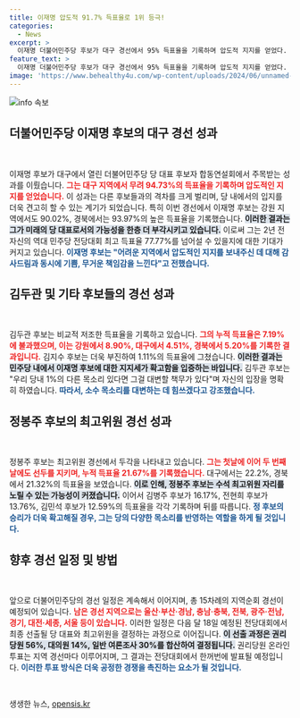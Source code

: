 ```yaml
---
title: 이재명 압도적 91.7% 득표율로 1위 등극!
categories:
  - News
excerpt: >
  이재명 더불어민주당 후보가 대구 경선에서 95% 득표율을 기록하며 압도적 지지를 얻었다. 확대명 분위기가 고조된 가운데, 그는 대세론을 입증하고 역대 최고 득표율 경신에 도전하고 있다.
feature_text: >
  이재명 더불어민주당 후보가 대구 경선에서 95% 득표율을 기록하며 압도적 지지를 얻었다. 확대명 분위기가 고조된 가운데, 그는 대세론을 입증하고 역대 최고 득표율 경신에 도전하고 있다.
image: 'https://www.behealthy4u.com/wp-content/uploads/2024/06/unnamed-file.png'
---
```


<p><img src="https://www.behealthy4u.com/wp-content/uploads/2024/06/unnamed-file.png" alt="info 속보" /></p>

<h2 data-ke-size="size26">더불어민주당 이재명 후보의 대구 경선 성과</h2>

<p data-ke-size="size16">&nbsp;</p>

<p>이재명 후보가 대구에서 열린 더불어민주당 당 대표 후보자 합동연설회에서 주목받는 성과를 이뤘습니다. <b><span style="color: #ee2323;">그는 대구 지역에서 무려 94.73%의 득표율을 기록하며 압도적인 지지를 얻었습니다.</span></b> 이 성과는 다른 후보들과의 격차를 크게 벌리며, 당 내에서의 입지를 더욱 견고히 할 수 있는 계기가 되었습니다. 특히 이번 경선에서 이재명 후보는 강원 지역에서도 90.02%, 경북에서는 93.97%의 높은 득표율을 기록했습니다. <b><span style="background-color: #21538527;">이러한 결과는 그가 미래의 당 대표로서의 가능성을 한층 더 부각시키고 있습니다.</span></b> 이로써 그는 2년 전 자신의 역대 민주당 전당대회 최고 득표율 77.77%를 넘어설 수 있을지에 대한 기대가 커지고 있습니다. <b><span style="color: #1a5490;">이재명 후보는 "어려운 지역에서 압도적인 지지를 보내주신 데 대해 감사드림과 동시에 기쁨, 무거운 책임감을 느낀다"고 전했습니다.</span></b></p>

<h2 data-ke-size="size26">김두관 및 기타 후보들의 경선 성과</h2>

<p data-ke-size="size16">&nbsp;</p>

<p>김두관 후보는 비교적 저조한 득표율을 기록하고 있습니다. <b><span style="color: #ee2323;">그의 누적 득표율은 7.19%에 불과했으며, 이는 강원에서 8.90%, 대구에서 4.51%, 경북에서 5.20%를 기록한 결과입니다.</span></b> 김지수 후보는 더욱 부진하여 1.11%의 득표율에 그쳤습니다. <b><span style="background-color: #21538527;">이러한 결과는 민주당 내에서 이재명 후보에 대한 지지세가 확고함을 입증하는 바입니다.</span></b> 김두관 후보는 "우리 당내 1%의 다른 목소리 있다면 그걸 대변할 책무가 있다"며 자신의 입장을 명확히 하였습니다. <b><span style="color: #1a5490;">따라서, 소수 목소리를 대변하는 데 힘쓰겠다고 강조했습니다.</span></b></p>

<h2 data-ke-size="size26">정봉주 후보의 최고위원 경선 성과</h2>

<p data-ke-size="size16">&nbsp;</p>

<p>정봉주 후보는 최고위원 경선에서 두각을 나타내고 있습니다. <b><span style="color: #ee2323;">그는 첫날에 이어 두 번째 날에도 선두를 지키며, 누적 득표율 21.67%를 기록했습니다.</span></b> 대구에서는 22.2%, 경북에서 21.32%의 득표율을 보였습니다. <b><span style="background-color: #21538527;">이로 인해, 정봉주 후보는 수석 최고위원 자리를 노릴 수 있는 가능성이 커졌습니다.</span></b> 이어서 김병주 후보가 16.17%, 전현희 후보가 13.76%, 김민석 후보가 12.59%의 득표율을 각각 기록하며 뒤를 따릅니다. <b><span style="color: #1a5490;">정 후보의 승리가 더욱 확고해질 경우, 그는 당의 다양한 목소리를 반영하는 역할을 하게 될 것입니다.</span></b></p>

<h2 data-ke-size="size26">향후 경선 일정 및 방법</h2>

<p data-ke-size="size16">&nbsp;</p>

<p>앞으로 더불어민주당의 경선 일정은 계속해서 이어지며, 총 15차례의 지역순회 경선이 예정되어 있습니다. <b><span style="color: #ee2323;">남은 경선 지역으로는 울산·부산·경남, 충남·충북, 전북, 광주·전남, 경기, 대전·세종, 서울 등이 있습니다.</span></b> 이러한 일정은 다음 달 18일 예정된 전당대회에서 최종 선출될 당 대표와 최고위원을 결정하는 과정으로 이어집니다. <b><span style="background-color: #21538527;">이 선출 과정은 권리당원 56%, 대의원 14%, 일반 여론조사 30%를 합산하여 결정됩니다.</span></b> 권리당원 온라인 투표는 지역 경선마다 이루어지며, 그 결과는 전당대회에서 한꺼번에 발표될 예정입니다. <b><span style="color: #1a5490;">이러한 투표 방식은 더욱 공정한 경쟁을 촉진하는 요소가 될 것입니다.</span></b></p>

<p data-ke-size="size16">&nbsp;</p>
생생한 뉴스, <a href="https://opensis.kr" rel="dofollow">opensis.kr</a>


